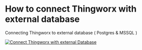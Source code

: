 # How to connect Thingworx with external database
Connecting Thingworx to external database ( Postgres &amp; MSSQL )


[![Connect Thingworx with external Database](https://i.ibb.co/5B8bC7Q/1.png)](https://youtu.be/8izaSLWLEaI)
